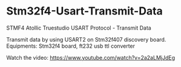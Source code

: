 # Stm32f4-Usart-Transmit-Data
STMF4 Atollic Truestudio USART Protocol - Transmit Data

Transmit data by using USART2 on Stm32f407 discovery board.
Equipments: Stm32f4 board, ft232 usb ttl converter

Watch the video: https://www.youtube.com/watch?v=2a2aLMjJdEg
